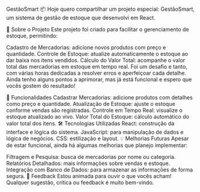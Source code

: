 GestãoSmart 📦
 Hoje quero compartilhar um projeto especial: GestãoSmart, um sistema de gestão de estoque que desenvolvi em React.

🚀 Sobre o Projeto
Este projeto foi criado para facilitar o gerenciamento de estoque, permitindo:

Cadastro de Mercadorias: adicione novos produtos com preço e quantidade.
Controle de Estoque: atualize automaticamente o estoque ao dar baixa nos itens vendidos.
Cálculo do Valor Total: acompanhe o valor total das mercadorias em estoque em tempo real.
Foi um desafio e tanto, com várias horas dedicadas a resolver erros e aperfeiçoar cada detalhe. Ainda tenho alguns pontos a aprimorar, mas já está funcional e espero que vocês gostem do resultado!

🔧 Funcionalidades
Cadastrar Mercadorias: adicione produtos com detalhes como preço e quantidade.
Atualização de Estoque: ajuste o estoque conforme vendas são registradas.
Controle em Tempo Real: visualize o estoque atualizado ao vivo.
Valor Total do Estoque: cálculo automático do valor total dos itens.
🛠 Tecnologias Utilizadas
React: construção da interface e lógica do sistema.
JavaScript: para manipulação de dados e lógica de negócios.
CSS: estilização e layout.
💡 Melhorias Futuras
Apesar de estar funcional, ainda há algumas melhorias que planejo implementar:

Filtragem e Pesquisa: busca de mercadorias por nome ou categoria.
Relatórios Detalhados: mais informações sobre vendas e estoque.
Integração com Banco de Dados: para armazenar as informações de forma segura.
💬 Feedback
Estou animada para ouvir o que vocês acham! Qualquer sugestão, crítica ou feedback é muito bem-vindo.
